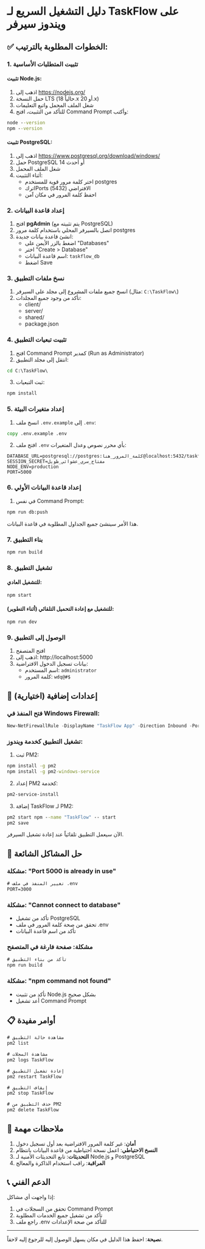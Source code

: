 # دليل التشغيل السريع لـ TaskFlow على ويندوز سيرفر

## ✅ الخطوات المطلوبة بالترتيب:

### 1. تثبيت المتطلبات الأساسية

#### تثبيت Node.js:
1. اذهب إلى https://nodejs.org/
2. حمل النسخة LTS (حالياً 18.x أو 20.x)
3. شغل الملف المحمل واتبع التعليمات
4. للتأكد من التثبيت، افتح Command Prompt وأكتب:
```cmd
node --version
npm --version
```

#### تثبيت PostgreSQL:
1. اذهب إلى https://www.postgresql.org/download/windows/
2. حمل PostgreSQL 14 أو أحدث
3. شغل الملف المحمل
4. أثناء التثبيت:
   - اختر كلمة مرور قوية للمستخدم postgres
   - اتركPorts الافتراضي (5432)
   - احفظ كلمة المرور في مكان آمن

### 2. إعداد قاعدة البيانات

1. افتح **pgAdmin** (يتم تثبيته مع PostgreSQL)
2. اتصل بالسيرفر المحلي باستخدام كلمة مرور postgres
3. انشئ قاعدة بيانات جديدة:
   - اضغط بالزر الأيمن على "Databases"
   - اختر "Create > Database"
   - اسم قاعدة البيانات: `taskflow_db`
   - اضغط Save

### 3. نسخ ملفات التطبيق

1. انسخ جميع ملفات المشروع إلى مجلد على السيرفر (مثال: `C:\TaskFlow\`)
2. تأكد من وجود جميع المجلدات:
   - client/
   - server/
   - shared/
   - package.json

### 4. تثبيت تبعيات التطبيق

1. افتح Command Prompt كمدير (Run as Administrator)
2. انتقل إلى مجلد التطبيق:
```cmd
cd C:\TaskFlow\
```
3. ثبت التبعيات:
```cmd
npm install
```

### 5. إعداد متغيرات البيئة

1. انسخ ملف `.env.example` إلى `.env`:
```cmd
copy .env.example .env
```
2. افتح ملف `.env` بأي محرر نصوص وعدل المتغيرات:
```env
DATABASE_URL=postgresql://postgres:كلمة_المرور_هنا@localhost:5432/taskflow_db
SESSION_SECRET=مفتاح_سري_عشوائي_طويل
NODE_ENV=production
PORT=5000
```

### 6. إعداد قاعدة البيانات الأولي

1. في نفس Command Prompt:
```cmd
npm run db:push
```
هذا الأمر سينشئ جميع الجداول المطلوبة في قاعدة البيانات.

### 7. بناء التطبيق

```cmd
npm run build
```

### 8. تشغيل التطبيق

#### للتشغيل العادي:
```cmd
npm start
```

#### للتشغيل مع إعادة التحميل التلقائي (أثناء التطوير):
```cmd
npm run dev
```

### 9. الوصول إلى التطبيق

1. افتح المتصفح
2. اذهب إلى: http://localhost:5000
3. بيانات تسجيل الدخول الافتراضية:
   - اسم المستخدم: `administrator`
   - كلمة المرور: `wdq@#$`

## 🔧 إعدادات إضافية (اختيارية)

### فتح المنفذ في Windows Firewall:
```powershell
New-NetFirewallRule -DisplayName "TaskFlow App" -Direction Inbound -Port 5000 -Protocol TCP -Action Allow
```

### تشغيل التطبيق كخدمة ويندوز:

1. ثبت PM2:
```cmd
npm install -g pm2
npm install -g pm2-windows-service
```

2. إعداد PM2 كخدمة:
```cmd
pm2-service-install
```

3. إضافة TaskFlow لـ PM2:
```cmd
pm2 start npm --name "TaskFlow" -- start
pm2 save
```

الآن سيعمل التطبيق تلقائياً عند إعادة تشغيل السيرفر.

## 🐛 حل المشاكل الشائعة

### مشكلة: "Port 5000 is already in use"
```cmd
# تغيير المنفذ في ملف .env
PORT=3000
```

### مشكلة: "Cannot connect to database"
- تأكد من تشغيل PostgreSQL
- تحقق من صحة كلمة المرور في ملف .env
- تأكد من اسم قاعدة البيانات

### مشكلة: صفحة فارغة في المتصفح
```cmd
# تأكد من بناء التطبيق
npm run build
```

### مشكلة: "npm command not found"
- تأكد من تثبيت Node.js بشكل صحيح
- أعد تشغيل Command Prompt

## 📋 أوامر مفيدة

```cmd
# مشاهدة حالة التطبيق
pm2 list

# مشاهدة السجلات
pm2 logs TaskFlow

# إعادة تشغيل التطبيق
pm2 restart TaskFlow

# إيقاف التطبيق
pm2 stop TaskFlow

# حذف التطبيق من PM2
pm2 delete TaskFlow
```

## 🎯 ملاحظات مهمة

1. **أمان**: غير كلمة المرور الافتراضية بعد أول تسجيل دخول
2. **النسخ الاحتياطي**: اعمل نسخة احتياطية من قاعدة البيانات بانتظام
3. **التحديثات**: تابع التحديثات الأمنية لـ Node.js و PostgreSQL
4. **المراقبة**: راقب استخدام الذاكرة والمعالج

## 📞 الدعم الفني

إذا واجهت أي مشاكل:
1. تحقق من السجلات في Command Prompt
2. تأكد من تشغيل جميع الخدمات المطلوبة
3. راجع ملف .env للتأكد من صحة الإعدادات

---
**نصيحة**: احفظ هذا الدليل في مكان يسهل الوصول إليه للرجوع إليه لاحقاً.